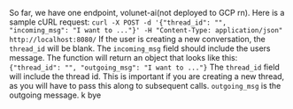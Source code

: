 So far, we have one endpoint, volunet-ai(not deployed to GCP rn). Here is a sample cURL request:
```curl -X POST -d '{"thread_id": "", "incoming_msg": "I want to ..."}' -H "Content-Type: application/json" http://localhost:8080/```
If the user is creating a new conversation, the ```thread_id``` will be blank. The ```incoming_msg``` field should include the users message. The function will return an object that looks like this:
```{"thread_id": "", "outgoing_msg": "I want to ..."}```
The ```thread_id``` field will include the thread id. This is important if you are creating a new thread, as you will have to pass this along to subsequent calls. ```outgoing_msg``` is the outgoing message.
k bye

